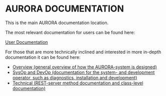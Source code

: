 <!--
	Copyright (C) 2019-2024 Jan Frode Jæger <jan.frode.jaeger@ntnu.no>, NTNU, Trondheim, Norway

        This file is part of AURORA, a system to store and manage science data.

        AURORA is free software: you can redistribute it and/or modify it under 
        the terms of the GNU General Public License as published by the Free 
        Software Foundation, either version 3 of the License, or (at your option) 
        any later version.

        AURORA is distributed in the hope that it will be useful, but WITHOUT ANY 
        WARRANTY; without even the implied warranty of MERCHANTABILITY or FITNESS 
        FOR A PARTICULAR PURPOSE. See the GNU General Public License for more details.

        You should have received a copy of the GNU General Public License along with 
        AURORA. If not, see <https://www.gnu.org/licenses/>. 
-->

# AURORA DOCUMENTATION

This is the main AURORA documentation location.

The most relevant documentation for users can be found here:

[User Documentation](./user/index.md)

For those that are more technically inclined and interested in more in-depth documentation 
it can be found here:

- [Overview (general overview of how the AURORA-system is designed)](./overview/index.md)
- [SysOp and DevOp (documentation for the system- and development operator, such as diagnostics, installation and development)](./sysop/index.md)
- [Technical (REST-server method documentation and class-level documentation)](./technical/index.md)
